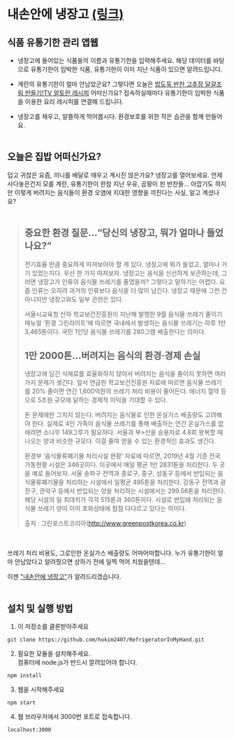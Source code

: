# 내손안에 냉장고 [(링크)](https://gray-dune-04a52e210.azurestaticapps.net)

## 식품 유통기한 관리 앱웹
- 냉장고에 들어있는 식품들의 이름과 유통기한을 입력해주세요. 해당 데이터를 바탕으로 유통기한이 임박한 식품, 유통기한이 이미 지난 식품이 있으면 알려드립니다. 

- 계란의 유통기한이 얼마 안남았군요? 그렇다면 오늘은 [밥도둑 반찬 고추장 달걀조림 만들기!TV 알토란 레시피](https://www.10000recipe.com/recipe/6915088) 어떠신가요? 접속하실때마다 유통기한이 임박한 식품을 이용한 요리 레시피를 연결해 드립니다.

- 냉장고를 채우고, 알뜰하게 먹어봅시다. 환경보호를 위한 작은 습관을 함께 만들어요. 
<br/><br/>

## 오늘은 집밥 어떠신가요?
덥고 귀찮은 요즘, 끼니를 배달로 때우고 계시진 않은가요? 냉장고를 열어보세요. 언제 사다놓은건지 모를 계란, 유통기한이 한참 지난 우유, 곰팡이 핀 반찬들... 아깝기도 하지만 이렇게 버려지는 음식들이 환경 오염에 지대한 영향을 끼친다는 사실, 알고 계셨나요? 
<br/><br/>
>## 중요한 환경 질문...“당신의 냉장고, 뭐가 얼마나 들었나요?”
>전기효율 만큼 중요하게 따져보아야 할 게 있다. 냉장고에 뭐가 들었고, 얼마나 거기 있었는지다. 우선 한 가지 따져보자. 냉장고는 음식을 신선하게 보관하는데, 그러면 냉장고가 인류의 음식물 쓰레기를 줄였을까? 그렇다고 말하기는 어렵다. 요즘 인류는 오히려 과거의 인류보다 음식을 더 많이 남긴다. 냉장고 때문에 그런 건 아니지만 냉장고와도 일부 관련은 있다.
>
>서울시교육청 산하 학교보건진흥원이 지난해 발행한 9월 음식물 쓰레기 줄이기 매뉴얼 ‘환경 그린라이트’에 따르면 국내에서 발생하는 음식물 쓰레기는 하루 1만 3,465톤이다. 국민 1인당 음식물 쓰레기를 280그램 배출한다는 의미다.
>
>## 1만 2000톤...버려지는 음식의 환경·경제 손실
>
>냉장고에 담긴 식재료를 효율화하지 않아서 버려지는 음식을 줄이지 못하면 여러 가지 문제가 생긴다. 앞서 언급한 학교보건진흥원 자료에 따르면 음식물 쓰레기를 20% 줄이면 연간 1,600억원의 쓰레기 처리 비용이 줄어든다. 에너지 절약 등으로 5조원 규모에 달하는 경제적 이익을 기대할 수 있다.
>
>돈 문제에만 그치지 않는다. 버려지는 음식물로 인한 온실가스 배출량도 고려해야 한다. 실제로 4인 가족이 음식물 쓰레기를 통해 배출하는 연간 온실가스를 없애려면 소나무 149그루가 필요하다. 서울과 부>산을 승용차로 4.8회 왕복할 때 나오는 양과 비슷한 규모다. 이걸 줄여 얻을 수 있는 환경적인 효과도 생긴다.
>
>환경부 ‘음식물류폐기물 처리시설 현황’ 자료에 따르면, 2019년 4월 기준 전국 가동현황 시설은 346곳이다. 이곳에서 매일 평균 1만 2831톤을 처리한다. 두 곳을 예로 들어보자. 서울 송파구 전역과 종로구, 중구, 성동구 등에서 반입되는 음식물류폐기물을 처리하는 시설에서 일평균 495톤을 처리한다. 강동구 전역과 광진구, 관악구 등에서 반입되는 양을 처리하는 시설에서는 299.56톤을 처리한다. 해당 시설의 일 최대치가 각각 515톤과 360톤이다. 시설로 반입돼 처리되는 음식물 쓰레기 양이 이미 포화상태에 점점 다다르고 있다는 의미다.
>
>출처 : 그린포스트코리아(http://www.greenpostkorea.co.kr)

<br/><br/>
쓰레기 처리 비용도, 그로인한 온실가스 배출량도 어마어마합니다. 누가 유통기한이 얼마 안남았다고 알려줬으면 상하기 전에 일찍 먹어 치웠을텐데... 

이젠 ["내손안에 냉장고"](https://gray-dune-04a52e210.azurestaticapps.net)가 알려드리겠습니다.
<br/><br/>

## 설치 및 실행 방법

1. 이 저장소를 클론받아주세요
```
git clone https://github.com/hokim2407/RefrigeratorInMyHand.git
```

2. 필요한 모듈을 설치해주세요. <br/>
컴퓨터에 node.js가 반드시 깔려있어야 합니다.
```
npm install
```

3. 웹을 시작해주세요
```
npm start
```

4. 웹 브라우저에서 3000번 포트로 접속합니다.
```
localhost:3000
```
